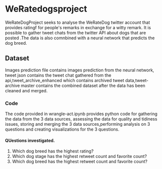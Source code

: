 # WeRatedogsproject
WeRateDogProject seeks to analyse the WeRateDog twitter account that provides ratingf for people's remarks in exchange for a witty remark. It is possible to gather tweet chats from the twitter API about dogs that are posted .The data is also comnbined with a neural network that predicts the dog breed. 
## Dataset
Images prediction file contains images prediction from the neural network, tweet json contains the tweet chat gathered from the api,tweet_archive_enhanced which contains archived tweet data,tweet-archive master contains the combined dataset after the data has been cleaned and merged.
### Code
The code provided in wrangle-act.ipynb  provides python code for gathering the data from the 3 data sources, assessing the data for quality and tidiness issues, storing and merging the 3 data sources,performing analysis on 3 questions and creating visualizations for the 3 questions.
#### QUestions investigated.
  1. Which dog breed has the highest rating?
  2. Which dog stage has the highest retweet count and favorite count?
  3. Which dog breed has the highest retweet count and favorite count?
